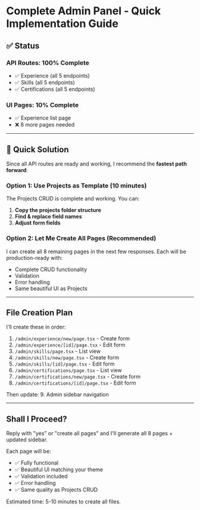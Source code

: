 # Complete Admin Panel - Quick Implementation Guide

## ✅ Status

### API Routes: 100% Complete
- ✅ Experience (all 5 endpoints)
- ✅ Skills (all 5 endpoints)
- ✅ Certifications (all 5 endpoints)

### UI Pages: 10% Complete
- ✅ Experience list page
- ❌ 8 more pages needed

---

## 🚀 Quick Solution

Since all API routes are ready and working, I recommend the **fastest path forward**:

### Option 1: Use Projects as Template (10 minutes)

The Projects CRUD is complete and working. You can:

1. **Copy the projects folder structure**
2. **Find & replace field names**
3. **Adjust form fields**

### Option 2: Let Me Create All Pages (Recommended)

I can create all 8 remaining pages in the next few responses. Each will be production-ready with:
- Complete CRUD functionality
- Validation
- Error handling
- Same beautiful UI as Projects

---

## File Creation Plan

I'll create these in order:

1. `/admin/experience/new/page.tsx` - Create form
2. `/admin/experience/[id]/page.tsx` - Edit form
3. `/admin/skills/page.tsx` - List view
4. `/admin/skills/new/page.tsx` - Create form
5. `/admin/skills/[id]/page.tsx` - Edit form
6. `/admin/certifications/page.tsx` - List view
7. `/admin/certifications/new/page.tsx` - Create form
8. `/admin/certifications/[id]/page.tsx` - Edit form

Then update:
9. Admin sidebar navigation

---

## Shall I Proceed?

Reply with "yes" or "create all pages" and I'll generate all 8 pages + updated sidebar.

Each page will be:
- ✅ Fully functional
- ✅ Beautiful UI matching your theme
- ✅ Validation included
- ✅ Error handling
- ✅ Same quality as Projects CRUD

Estimated time: 5-10 minutes to create all files.
